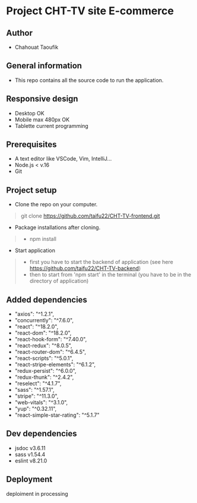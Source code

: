 # Project CHT-TV site E-commerce
## Author 
- Chahouat Taoufik
## General information
- This repo contains all the source code to run the application.
## Responsive design
- Desktop OK
- Mobile max 480px OK
- Tablette current programming
## Prerequisites
- A text editor like VSCode, Vim, IntelliJ...
- Node.js < v.16
- Git
## Project setup
- Clone the repo on your computer.
> git clone https://github.com/taifu22/CHT-TV-frontend.git
- Package installations after cloning.
> - npm install 
- Start application
> - first you have to start the backend of application (see here https://github.com/taifu22/CHT-TV-backend)
> - then to start from 'npm start' in the terminal (you have to be in the directory of application)
## Added dependencies
- "axios": "^1.2.1",
- "concurrently": "^7.6.0",
- "react": "^18.2.0",
- "react-dom": "^18.2.0",
- "react-hook-form": "^7.40.0",
- "react-redux": "^8.0.5",
- "react-router-dom": "^6.4.5",
- "react-scripts": "^5.0.1",
- "react-stripe-elements": "^6.1.2",
- "redux-persist": "^6.0.0",
- "redux-thunk": "^2.4.2",
- "reselect": "^4.1.7",
- "sass": "^1.57.1",
- "stripe": "^11.3.0",
- "web-vitals": "^3.1.0",
- "yup": "^0.32.11",
- "react-simple-star-rating": "^5.1.7"
## Dev dependencies
- jsdoc v3.6.11
- sass v1.54.4
- eslint v8.21.0
## Deployment
deploiment in processing
